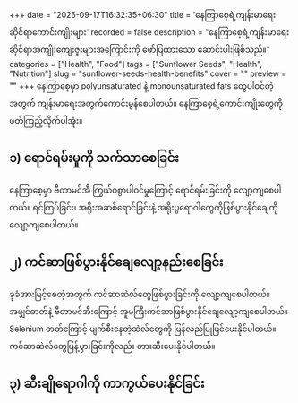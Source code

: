 +++
date = "2025-09-17T16:32:35+06:30"
title = 'နေကြာစေ့ရဲ့ကျန်းမာရေးဆိုင်ရာကောင်းကျိုးများ'
recorded = false
description = "နေကြာစေ့ရဲ့ကျန်းမာရေးဆိုင်ရာအကျိုးကျေးဇူးများအကြောင်းကို ဖော်ပြထားသော ဆောင်းပါးဖြစ်သည်။"
categories = ["Health", "Food"]
tags = ["Sunflower Seeds", "Health", "Nutrition"]
slug = "sunflower-seeds-health-benefits"
cover = ""
preview = ""
+++
နေကြာစေ့မှာ polyunsaturated နဲ့ monounsaturated fats တွေပါဝင်တဲ့အတွက် ကျန်းမာရေးအတွက်ကောင်းမွန်စေပါတယ်။ နေကြာစေ့ရဲ့ကောင်းကျိုးတွေကို ဖတ်ကြည့်လိုက်ပါအုံး။

## ၁) ရောင်ရမ်းမှုကို သက်သာစေခြင်း
နေကြာစေ့မှာ ဗီတာမင်အီ ကြွယ်ဝစွာပါဝင်မှုကြောင့် ရောင်ရမ်းခြင်းကို လျော့ကျစေပါတယ်။ ရင်ကြပ်ခြင်း၊ အရိုးအဆစ်ရောင်ခြင်းနဲ့ အရိုးပွရောဂါတွေကိုဖြစ်ပွားနိုင်ချေကို လျော့ကျစေပါတယ်။

## ၂) ကင်ဆာဖြစ်ပွားနိုင်ချေလျော့နည်းစေခြင်း
ခုခံအားမြင့်စေတဲ့အတွက် ကင်ဆာဆဲလ်တွေဖြစ်ပွားခြင်းကို လျော့ကျစေပါတယ်။ အမျှင်ဓာတ်နဲ့ ဗီတာမင်အီးကြောင့် အူမကြီးကင်ဆာဖြစ်ပွားနိုင်ချေလျော့ကျစေပါတယ်။ Selenium ဓာတ်ကြောင့် ပျက်စီးနေတဲ့ဆဲလ်တွေကို ပြန်လည်ပြုပြင်ပေးနိုင်ပါတယ်။ ကင်ဆာဆဲလ်တွေပြန့်ပွားခြင်းကိုလည်း တားဆီးပေးနိုင်ပါတယ်။

## ၃) ဆီးချိုရောဂါကို ကာကွယ်ပေးနိုင်ခြင်း
အမျိုးသမီးတွေရဲ့သွေးဆုံးခါနီးအချိန်တွေမှာ ဖြစ်တတ်တဲ့လက္ခဏာတွေကို သက်သာစေနိုင်ပါတယ်။ ဆီးချိုရောဂါနဲ့ ပတ်သက်တဲ့နောက်ဆက်တွဲပြဿနာတွေကိုလည်း လျော့ကျစေနိုင်ပါတယ်။

## ၄) နှလုံးသွေးကြောကျဉ်းဆိုင်ရာ ရောဂါတွေကို သက်သာစေနိုင်ခြင်း
နှလုံးသွေးကြောကျဉ်းဆိုင်ရာ ရောဂါတွေကို ကာကွယ်ပေးနိုင်ပါတယ်။ လေ့လာချက်တွေအရ ဗီတာမင်အီးပါဝင်မှုကြောင့် နှလုံးရောဂါဖြစ်ပွားမှုအန္တရာယ်ကို လျော့ကျစေပါတယ်။ သွေးထဲက ကိုလက်စထရောပမာဏကိုလည်း လျော့ကျစေနိုင်ပါတယ်။ သွေးထဲမှာ ကိုလက်စထရောဓာတ်များခြင်းကြောင့် သွေးလွှတ်ကြောတွေပိတ်ဆို့ခြင်းဖြစ်ပွားနိုင်ပြီး နှလုံးရောဂါနဲ့ လေဖြတ်ခြင်းကဲ့သို့ အန္တရာယ်ဖြစ်ပွားနိုင်ပါတယ်။

## ၅) အာရုံကြောကျန်းမာရေးအတွက် ကောင်းခြင်း
Migraine ခေါင်းကိုက်ရောဂါနဲ့ စိတ်ဖိစီးမှုတွေကို သက်သာစေပါတယ်။ မဂ္ဂနီဆီယမ်ပါဝင်မှုကြောင့် အာရုံကြောစနစ်ကို ထိန်းသိမ်းပေးနိုင်ပါတယ်။ အာရုံကြောဆဲလ်တွေကို လှုံ့ဆော်နိုင်ပြီး အာရုံကြောဆဲလ်တွေပျက်စီးခြင်းကိုလည်း ကာကွယ်ပေးနိုင်ပါတယ်။ အာရုံကြောတွေကို ပြေလျော့ဖို့လည်း ကူညီပေးနိုင်ပါတယ်။

## ၆) အရိုးကျန်းမာရေးအတွက် ကောင်းမွန်ခြင်း
ကယ်လဆီယမ်၊ ကော့ပါးနဲ့ မဂ္ဂနီဆီယမ်ကဲ့သို့ သတ္တုဓာတ်တွေပါဝင်တဲ့အတွက် အရိုးပွခြင်းကို ကာကွယ်ပေးနိုင်ပါတယ်။ ဗီတာမင်အီး ပါဝင်ခြင်းက အဆစ်အမြစ်နာကျင်ခြင်းကို သက်သာစေပါတယ်။ အရိုးနဲ့အဆစ်အမြစ်တွေ အလိုက်သင့်ဖြစ်စေနိုင်ဖို့ ကော့ပါးက ကူညီပေးပါတယ်။

## ၈) အရေပြားကျန်းမာရေးအတွက် ကောင်းစေခြင်း
နေကြာစေ့မှာ အရေပြားကို တောက်ပစေတဲ့ဓာတ်တွေပါဝင်ပြီး UV rays တွေနဲ့ အရေပြားလှပပြီး အရွယ်တင်စေဖို့ ကူညီပါတယ်။ ကော့ပါးဓာတ်က မယ်လနင်တွေထုတ်လုပ်ပေးပြီး အရေပြားအတွက် လိုအပ်တဲ့ မယ်လနင်တွေထုတ်လုပ်ပေးပါတယ်။ အရေးအကြောင်းဖြစ်ပေါ်ခြင်းကိုလည်း ကာကွယ်ပေးပါတယ်။ palmitic, oleic နဲ့ linoleic acid တွေက အရေပြားကို ချောမွေ့စေပြီး နူးညံ့ပျော့ပြောင်းစေပါတယ်။
သတိထားဖို့ကတော့ နေကြာစေ့ကြောင့် ဓာတ်မတည့်မှုဖြစ်ပွားတာ ဖြစ်နိုင်ချေအရမ်းကိုနည်းပါတယ်။ ဒါပေမယ့် အချို့တွေမှာတော့ အော့အန်ခြင်း၊ အော်ဂလီဆန်ခြင်း မျက်စိယားယံခြင်းတွေလိုမျိုး အလာဂျစ်ဖြစ်နိုင်ပါတယ်။ ကျောက်ကပ်နဲ့ဆိုင်တဲ့ရောဂါတွေရှိတဲ့သူတွေအနေနဲ့တော့ နေကြာစေ့စားခြင်းကို ရှောင်သင့်ပါတယ်။ နေကြာစေ့အခွံကတော့ အစာခြေလမ်းကြောင်းမှာ အနှောင့်အယှက်ဖြစ်စေနိုင်ပါတယ်။

https://www.healthbeckon.com/benefits-of-sunflower-seeds/ လင့်မှ ဘာသာပြန်ဖော်ပြခြင်းဖြစ်ပါတယ်။